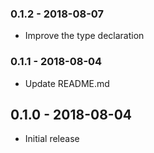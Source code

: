 ### 0.1.2 - 2018-08-07

- Improve the type declaration

### 0.1.1 - 2018-08-04

- Update README.md

## 0.1.0 - 2018-08-04

- Initial release
